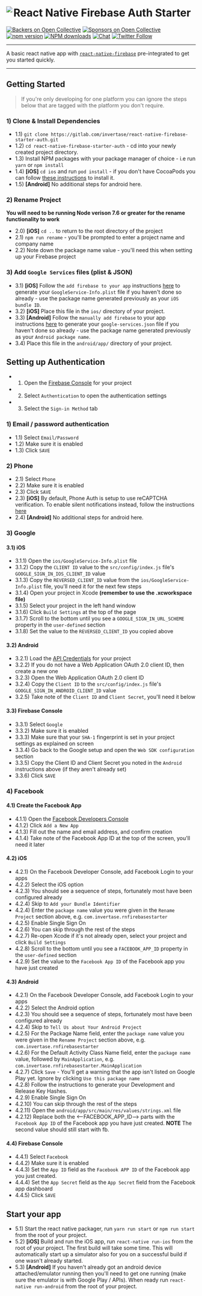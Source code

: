 # React Native Firebase Auth Starter<a href="https://rnfirebase.io"><img align="left" src="http://i.imgur.com/01XQL0x.png"></a>

[![Backers on Open Collective](https://opencollective.com/react-native-firebase/backers/badge.svg)](#backers)
[![Sponsors on Open Collective](https://opencollective.com/react-native-firebase/sponsors/badge.svg)](#sponsors)
[![npm version](https://img.shields.io/npm/v/react-native-firebase.svg?style=flat-square)](https://www.npmjs.com/package/react-native-firebase)
[![NPM downloads](https://img.shields.io/npm/dm/react-native-firebase.svg?style=flat-square)](https://www.npmjs.com/package/react-native-firebase)
[![Chat](https://img.shields.io/badge/chat-on%20discord-7289da.svg?style=flat-square)](https://discord.gg/C9aK28N)
[![Twitter Follow](https://img.shields.io/twitter/follow/rnfirebase.svg?style=social&label=Follow)](https://twitter.com/rnfirebase)

---

A basic react native app with [`react-native-firebase`](https://github.com/invertase/react-native-firebase) pre-integrated  to get you started quickly.

---


## Getting Started

> If you're only developing for one platform you can ignore the steps below that are tagged with the platform you don't require.

### 1) Clone & Install Dependencies

- 1.1) `git clone https://gitlab.com/invertase/react-native-firebase-starter-auth.git`
- 1.2) `cd react-native-firebase-starter-auth` - cd into your newly created project directory.
- 1.3) Install NPM packages with your package manager of choice - i.e run `yarn` or `npm install`
- 1.4) **[iOS]** `cd ios` and run `pod install` - if you don't have CocoaPods you can follow [these instructions](https://guides.cocoapods.org/using/getting-started.html#getting-started) to install it.
- 1.5) **[Android]** No additional steps for android here.

### 2) Rename Project

**You will need to be running Node verison 7.6 or greater for the rename functionality to work**

- 2.0) **[iOS]** `cd ..` to return to the root directory of the project
- 2.1) `npm run rename` - you'll be prompted to enter a project name and company name
- 2.2) Note down the package name value - you'll need this when setting up your Firebase project

### 3) Add `Google Services` files (plist & JSON)

- 3.1) **[iOS]** Follow the `add firebase to your app` instructions [here](https://firebase.google.com/docs/ios/setup#add_firebase_to_your_app) to generate your `GoogleService-Info.plist` file if you haven't done so already - use the package name generated previously as your `iOS bundle ID`.
- 3.2) **[iOS]** Place this file in the `ios/` directory of your project.
- 3.3) **[Android]** Follow the `manually add firebase` to your app instructions [here](https://firebase.google.com/docs/android/setup#manually_add_firebase) to generate your `google-services.json` file if you haven't done so already - use the package name generated previously as your `Android package name`.
- 3.4) Place this file in the `android/app/` directory of your project.


## Setting up Authentication

- 1) Open the [Firebase Console](https://console.firebase.google.com) for your project
- 2) Select `Authentication` to open the authentication settings
- 3) Select the `Sign-in Method` tab

### 1) Email / password authentication

- 1.1) Select `Email/Password`
- 1.2) Make sure it is enabled
- 1.3) Click `SAVE`

### 2) Phone

- 2.1) Select `Phone`
- 2.2) Make sure it is enabled
- 2.3) Click `SAVE`
- 2.3) **[iOS]** By default, Phone Auth is setup to use reCAPTCHA verification. To enable silent notifications instead, follow the instructions [here](https://firebase.google.com/docs/auth/ios/phone-auth#start-receiving-silent-notifications)
- 2.4) **[Android]** No additional steps for android here.

### 3) Google

#### 3.1) iOS

- 3.1.1) Open the `ios/GoogleService-Info.plist` file
- 3.1.2) Copy the `CLIENT ID` value to the `src/config/index.js` file's `GOOGLE_SIGN_IN_IOS_CLIENT_ID` value
- 3.1.3) Copy the `REVERSED_CLIENT_ID` value from the `ios/GoogleService-Info.plist` file, you'll need it for the next few steps
- 3.1.4) Open your project in Xcode **(remember to use the .xcworkspace file)**
- 3.1.5) Select your project in the left hand window
- 3.1.6) Click `Build Settings` at the top of the page
- 3.1.7) Scroll to the bottom until you see a `GOOGLE_SIGN_IN_URL_SCHEME` property in the `user-defined` section
- 3.1.8) Set the value to the `REVERSED_CLIENT_ID` you copied above

#### 3.2) Android

- 3.2.1) Load the [API Credentials](https://console.developers.google.com/apis/credentials) for your project
- 3.2.2) If you do not have a Web Application OAuth 2.0 client ID, then create a new one
- 3.2.3) Open the Web Application OAuth 2.0 client ID
- 3.2.4) Copy the `Client ID` to the `src/config/index.js` file's `GOOGLE_SIGN_IN_ANDROID_CLIENT_ID` value
- 3.2.5) Take note of the `Client ID` and `Client Secret`, you'll need it below

#### 3.3) Firebase Console

- 3.3.1) Select `Google`
- 3.3.2) Make sure it is enabled
- 3.3.3) Make sure that your `SHA-1` fingerprint is set in your project settings as explained on screen
- 3.3.4) Go back to the Google setup and open the `Web SDK configuration` section
- 3.3.5) Copy the Client ID and Client Secret you noted in the `Android` instructions above (if they aren't already set)
- 3.3.6) Click `SAVE`

### 4) Facebook

#### 4.1) Create the Facebook App

- 4.1.1) Open the [Facebook Developers Console](https://developers.facebook.com/apps/)
- 4.1.2) Click `Add a New App`
- 4.1.3) Fill out the name and email address, and confirm creation
- 4.1.4) Take note of the Facebook App ID at the top of the screen, you'll need it later

#### 4.2) iOS

- 4.2.1) On the Facebook Developer Console, add Facebook Login to your apps
- 4.2.2) Select the iOS option
- 4.2.3) You should see a sequence of steps, fortunately most have been configured already
- 4.2.4) Skip to `Add your Bundle Identifier`
- 4.2.4) Enter the `package name` value you were given in the `Rename Project` section above, e.g. `com.invertase.rnfirebasestarter`
- 4.2.5) Enable Single Sign On
- 4.2.6) You can skip through the rest of the steps
- 4.2.7) Re-open Xcode if it's not already open, select your project and click `Build Settings`
- 4.2.8) Scroll to the bottom until you see a `FACEBOOK_APP_ID` property in the `user-defined` section
- 4.2.9) Set the value to the `Facebook App ID` of the Facebook app you have just created

#### 4.3) Android

- 4.2.1) On the Facebook Developer Console, add Facebook Login to your apps
- 4.2.2) Select the Android option
- 4.2.3) You should see a sequence of steps, fortunately most have been configured already
- 4.2.4) Skip to `Tell Us about Your Android Project`
- 4.2.5) For the Package Name field, enter the `package name` value you were given in the `Rename Project` section above, e.g. `com.invertase.rnfirebasestarter`
- 4.2.6) For the Default Activity Class Name field, enter the `package name` value, followed by `MainApplication`, e.g. `com.invertase.rnfirebasestarter.MainApplication`
- 4.2.7) Click `Save` - You'll get a warning that the app isn't listed on Google Play yet. Ignore by clicking `Use this package name`
- 4.2.8) Follow the instructions to generate your Development and Release Key Hashes.
- 4.2.9) Enable Single Sign On
- 4.2.10) You can skip through the rest of the steps
- 4.2.11) Open the `android/app/src/main/res/values/strings.xml` file
- 4.2.12) Replace both the <--FACEBOOK_APP_ID--> parts with the `Facebook App ID` of the Facebook app you have just created. **NOTE** The second value should still start with fb.

#### 4.4) Firebase Console

- 4.4.1) Select `Facebook`
- 4.4.2) Make sure it is enabled
- 4.4.3) Set the `App ID` field as the `Facebook APP ID` of the Facebook app you just created.
- 4.4.4) Set the `App Secret` field as the `App Secret` field from the Facebook app dashboard
- 4.4.5) Click `SAVE`

## Start your app

- 5.1) Start the react native packager, run `yarn run start` or `npm run start` from the root of your project.
- 5.2) **[iOS]** Build and run the iOS app, run `react-native run-ios` from the root of your project. The first build will take some time. This will automatically start up a simulator also for you on a successful build if one wasn't already started.
- 5.3) **[Android]** If you haven't already got an android device attached/emulator running then you'll need to get one running (make sure the emulator is with Google Play / APIs). When ready run `react-native run-android` from the root of your project.
